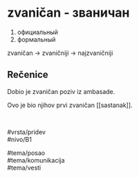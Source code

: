 # zvaničan - званичан

1. официальный
2. формальный

zvaničan -> zvaničniji -> najzvaničniji

## Rečenice

Dobio je zvaničan poziv iz ambasade.

Ovo je bio njihov prvi zvaničan [[sastanak]].

<br>

#vrsta/pridev  
#nivo/B1  

#tema/posao  
#tema/komunikacija  
#tema/vesti  
